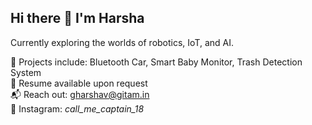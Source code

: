 ## Hi there 👋 I'm Harsha

Currently exploring the worlds of robotics, IoT, and AI.

📌 Projects include: Bluetooth Car, Smart Baby Monitor, Trash Detection System  
📄 Resume available upon request  
📬 Reach out: gharshav@gitam.in  
📸 Instagram: _call_me_captain_18_
